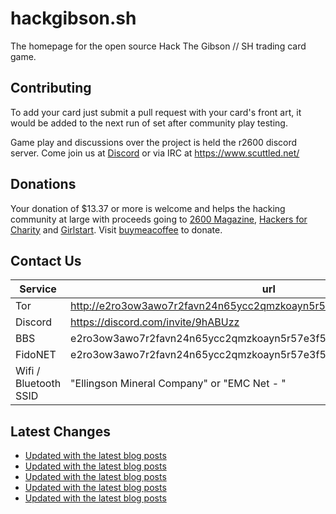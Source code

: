 # hackgibson.sh
The homepage for the open source Hack The Gibson // SH trading card game.


## Contributing

To add your card just submit a pull request with your card's front art, it would be added to the next run of set after community play testing.

Game play and discussions over the project is held the r2600 discord server. Come join us at [Discord](https://discord.com/invite/9hABUzz) or via IRC at https://www.scuttled.net/


## Donations

Your donation of $13.37 or more is welcome and helps the hacking community at large with proceeds going to [2600 Magazine](https://2600.com/), [Hackers for Charity](https://hackersforcharity.org) and [Girlstart](https://girlstart.org).  Visit [buymeacoffee](https://www.buymeacoffee.com/hackgibson.sh) to donate.


## Contact Us

Service | url
-|-
Tor | http://e2ro3ow3awo7r2favn24n65ycc2qmzkoayn5r57e3f56nvjwdcgg32ad.onion
Discord | https://discord.com/invite/9hABUzz
BBS | e2ro3ow3awo7r2favn24n65ycc2qmzkoayn5r57e3f56nvjwdcgg32ad.onion:23
FidoNET | e2ro3ow3awo7r2favn24n65ycc2qmzkoayn5r57e3f56nvjwdcgg32ad.onion:24554
Wifi / Bluetooth SSID | "Ellingson Mineral Company" or "EMC Net - <fidonet address>"

## Latest Changes
<!-- BLOG-POST-LIST:START -->
- [Updated with the latest blog posts](https://github.com/DFW2600/hackgibson.sh/commit/86b701ce3dffafd344453aa60c851f2cb531742a)
- [Updated with the latest blog posts](https://github.com/DFW2600/hackgibson.sh/commit/c66fba7ed6c7f13fdd84fc3db9212993306f1d81)
- [Updated with the latest blog posts](https://github.com/DFW2600/hackgibson.sh/commit/2cb6afec0221fcb9c5fae7f276dda91a731cfd2b)
- [Updated with the latest blog posts](https://github.com/DFW2600/hackgibson.sh/commit/e550d1be26a91c4c4cf273f0861eb336d31d7447)
- [Updated with the latest blog posts](https://github.com/DFW2600/hackgibson.sh/commit/a33f72edd8860aa4d16e8f89a446b9aa9e2478e7)
<!-- BLOG-POST-LIST:END -->
